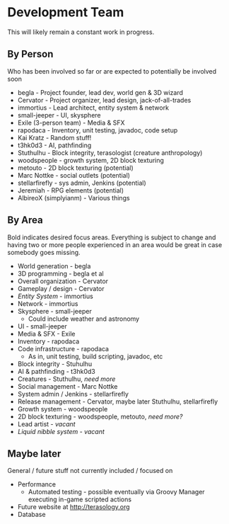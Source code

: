 Development Team
================
This will likely remain a constant work in progress.

By Person
---------

Who has been involved so far or are expected to potentially be involved soon

   * begla - Project founder, lead dev, world gen & 3D wizard
   * Cervator - Project organizer, lead design, jack-of-all-trades
   * immortius - Lead architect, entity system & network
   * small-jeeper - UI, skysphere
   * Exile (3-person team) - Media & SFX
   * rapodaca - Inventory, unit testing, javadoc, code setup
   * Kai Kratz - Random stuff!
   * t3hk0d3 - AI, pathfinding
   * Stuthulhu - Block integrity, terasologist (creature anthropology)
   * woodspeople - growth system, 2D block texturing
   * metouto - 2D block texturing (potential)
   * Marc Nottke - social outlets (potential)
   * stellarfirefly - sys admin, Jenkins (potential)
   * Jeremiah - RPG elements (potential)
   * AlbireoX (simplyianm) - Various things

By Area
-------

Bold indicates desired focus areas. Everything is subject to change and having two or more people experienced in an area would be great in case somebody goes missing.

   * World generation - begla
   * 3D programming - begla et al
   * Overall organization - Cervator
   * Gameplay / design - Cervator
   * *Entity System* - immortius
   * Network - immortius
   * Skysphere - small-jeeper 
      * Could include weather and astronomy
   * UI - small-jeeper
   * Media & SFX - Exile
   * Inventory - rapodaca
   * Code infrastructure - rapodaca
      * As in, unit testing, build scripting, javadoc, etc
   * Block integrity - Stuhulhu
   * AI & pathfinding - t3hk0d3
   * Creatures - Stuthulhu, _need more_
   * Social management - Marc Nottke
   * System admin / Jenkins - stellarfirefly
   * Release management - Cervator, maybe later Stuthulhu, stellarfirefly
   * Growth system - woodspeople
   * 2D block texturing - woodspeople, metouto, _need more?_
   * Lead artist - _vacant_
   * *Liquid nibble system* - _vacant_

Maybe later
-----------

General / future stuff not currently included / focused on

   * Performance 
      * Automated testing - possible eventually via Groovy Manager executing in-game scripted actions
   * Future website at http://terasology.org
   * Database